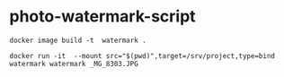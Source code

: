 # photo-watermark-script

`docker image build -t  watermark .`

`docker run -it  --mount src="$(pwd)",target=/srv/project,type=bind watermark watermark _MG_8303.JPG`